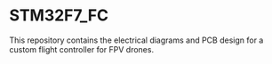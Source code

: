 # STM32F7_FC
This repository contains the electrical diagrams and PCB design for a custom flight controller for FPV drones. 
